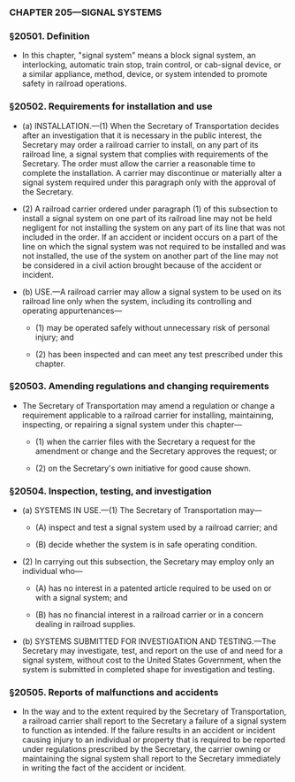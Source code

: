 ### **CHAPTER 205—SIGNAL SYSTEMS**

### §20501. Definition
* In this chapter, "signal system" means a block signal system, an interlocking, automatic train stop, train control, or cab-signal device, or a similar appliance, method, device, or system intended to promote safety in railroad operations.

### §20502. Requirements for installation and use
* (a) INSTALLATION.—(1) When the Secretary of Transportation decides after an investigation that it is necessary in the public interest, the Secretary may order a railroad carrier to install, on any part of its railroad line, a signal system that complies with requirements of the Secretary. The order must allow the carrier a reasonable time to complete the installation. A carrier may discontinue or materially alter a signal system required under this paragraph only with the approval of the Secretary.

* (2) A railroad carrier ordered under paragraph (1) of this subsection to install a signal system on one part of its railroad line may not be held negligent for not installing the system on any part of its line that was not included in the order. If an accident or incident occurs on a part of the line on which the signal system was not required to be installed and was not installed, the use of the system on another part of the line may not be considered in a civil action brought because of the accident or incident.

* (b) USE.—A railroad carrier may allow a signal system to be used on its railroad line only when the system, including its controlling and operating appurtenances—

  * (1) may be operated safely without unnecessary risk of personal injury; and

  * (2) has been inspected and can meet any test prescribed under this chapter.

### §20503. Amending regulations and changing requirements
* The Secretary of Transportation may amend a regulation or change a requirement applicable to a railroad carrier for installing, maintaining, inspecting, or repairing a signal system under this chapter—

  * (1) when the carrier files with the Secretary a request for the amendment or change and the Secretary approves the request; or

  * (2) on the Secretary's own initiative for good cause shown.

### §20504. Inspection, testing, and investigation
* (a) SYSTEMS IN USE.—(1) The Secretary of Transportation may—

  * (A) inspect and test a signal system used by a railroad carrier; and

  * (B) decide whether the system is in safe operating condition.


* (2) In carrying out this subsection, the Secretary may employ only an individual who—

  * (A) has no interest in a patented article required to be used on or with a signal system; and

  * (B) has no financial interest in a railroad carrier or in a concern dealing in railroad supplies.


* (b) SYSTEMS SUBMITTED FOR INVESTIGATION AND TESTING.—The Secretary may investigate, test, and report on the use of and need for a signal system, without cost to the United States Government, when the system is submitted in completed shape for investigation and testing.

### §20505. Reports of malfunctions and accidents
* In the way and to the extent required by the Secretary of Transportation, a railroad carrier shall report to the Secretary a failure of a signal system to function as intended. If the failure results in an accident or incident causing injury to an individual or property that is required to be reported under regulations prescribed by the Secretary, the carrier owning or maintaining the signal system shall report to the Secretary immediately in writing the fact of the accident or incident.